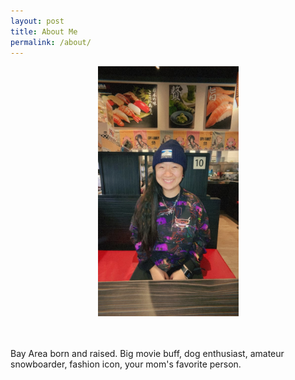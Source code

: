 ```yaml
---
layout: post
title: About Me
permalink: /about/
---
```

<style>
    .aligncenter {
        text-align: center;
    }
</style>
<div class="aligncenter">
    <img src="images/me.JPEG" alt="me" height="400" width="225">
</div>
<br><br>

Bay Area born and raised. Big movie buff, dog enthusiast, amateur snowboarder, fashion icon, your mom's favorite person.